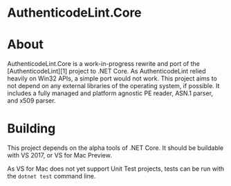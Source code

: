 AuthenticodeLint.Core
===========

# About

AuthenticodeLint.Core is a work-in-progress rewrite and port of the [AuthenticodeLint][1]
project to .NET Core. As AuthenticodeLint relied heavily on Win32 APIs, a simple port would
not work. This project aims to not depend on any external libraries of the operating system,
if possible. It includes a fully managed and platform agnostic PE reader, ASN.1 parser, and 
x509 parser.

# Building

This project depends on the alpha tools of .NET Core. It should be buildable with VS 2017,
or VS for Mac Preview.

As VS for Mac does not yet support Unit Test projects, tests can be run with the 
`dotnet test` command line.

